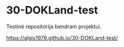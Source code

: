 # 30-DOKLand-test
Testinė repositorija bendram projektui.

https://algis1978.github.io/30-DOKLand-test/
